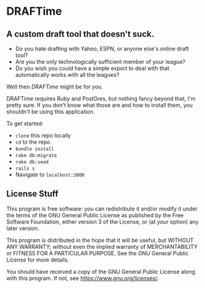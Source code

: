 # DRAFTime

## A custom draft tool that doesn't suck.

- Do you hate drafting with Yahoo, ESPN, or anyone else's online draft tool?
- Are you the only technologically sufficient member of your league?
- Do you wish you could have a simple export to deal with that automatically works with all the leagues?

Well then _DRAFTime_ might be for you.

DRAFTime requires Ruby and PostGres, but nothing fancy beyond that, I'm pretty sure. If you don't know what those are and how to install them, you shouldn't be using this application.

To get started:

- `clone` this repo locally
- `cd` to the repo
- `bundle install`
- `rake db:migrate`
- `rake db:seed`
- `rails s`
- Navigate to `localhost:3000`

## License Stuff

This program is free software: you can redistribute it and/or modify
it under the terms of the GNU General Public License as published by
the Free Software Foundation, either version 3 of the License, or
(at your option) any later version.

This program is distributed in the hope that it will be useful,
but WITHOUT ANY WARRANTY; without even the implied warranty of
MERCHANTABILITY or FITNESS FOR A PARTICULAR PURPOSE. See the
GNU General Public License for more details.

You should have received a copy of the GNU General Public License
along with this program. If not, see <https://www.gnu.org/licenses/>.
